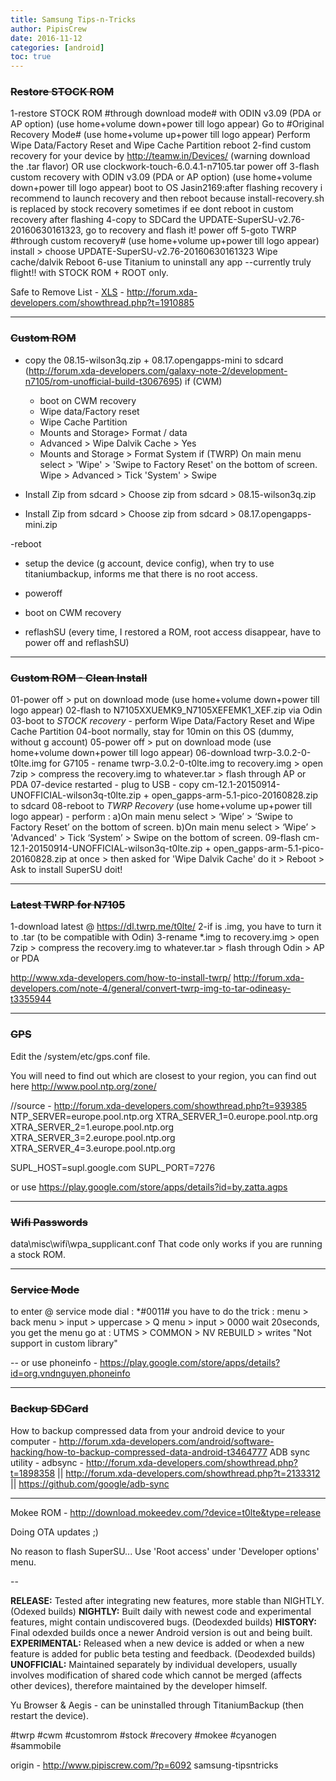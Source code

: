 ```yaml
---
title: Samsung Tips-n-Tricks
author: PipisCrew
date: 2016-11-12
categories: [android]
toc: true
---
```


### ~~Restore STOCK ROM~~

1-restore STOCK ROM #through download mode# with ODIN v3.09 (PDA or AP option) (use home+volume down+power till logo appear)
	Go to #Original Recovery Mode#  (use home+volume up+power till logo appear)
	Perform Wipe Data/Factory Reset and Wipe Cache Partition
	reboot
2-find custom recovery for your device by http://teamw.in/Devices/ (warning download the .tar flavor) OR use clockwork-touch-6.0.4.1-n7105.tar
	power off
3-flash custom recovery with ODIN v3.09 (PDA or AP option) (use home+volume down+power till logo appear)
	boot to OS
	Jasin2169:after flashing recovery i recommend to launch recovery and then reboot because install-recovery.sh is replaced by stock recovery sometimes if ee dont reboot in custom recovery after flashing
4-copy to SDCard the UPDATE-SuperSU-v2.76-20160630161323, go to recovery and flash it!
	power off
5-goto TWRP #through custom recovery# (use home+volume up+power till logo appear)
	install > choose UPDATE-SuperSU-v2.76-20160630161323
	Wipe cache/dalvik
	Reboot
6-use Titanium to uninstall any app
--currently truly flight!! with STOCK ROM + ROOT only.

Safe to Remove List - [XLS](https://spreadsheets.google.com/spreadsheet/pub?hl=en_US&hl=en_US&key=0AnO2-4y6yE1gdDJRekl4QmkyNmIzUmRvX2h3UDVkQXc&output=html) - http://forum.xda-developers.com/showthread.php?t=1910885

* * *

### ~~Custom ROM~~

- copy the 08.15-wilson3q.zip + 08.17.opengapps-mini to sdcard (http://forum.xda-developers.com/galaxy-note-2/development-n7105/rom-unofficial-build-t3067695)
if (CWM)
	- boot on CWM recovery
	- Wipe data/Factory reset
	- Wipe Cache Partition
	- Mounts and Storage> Format / data
	- Advanced > Wipe Dalvik Cache > Yes
	- Mounts and Storage > Format System
if (TWRP)
	On main menu select > 'Wipe' > 'Swipe to Factory Reset' on the bottom of screen.
	Wipe > Advanced > Tick 'System' > Swipe

- Install Zip from sdcard > Choose zip from sdcard > 08.15-wilson3q.zip
- Install Zip from sdcard > Choose zip from sdcard > 08.17.opengapps-mini.zip

-reboot
- setup the device (g account, device config), when try to use titaniumbackup, informs me that there is no root access.

- poweroff
- boot on CWM recovery
- reflashSU (every time, I restored a ROM, root access disappear, have to power off and reflashSU)

* * *

### ~~Custom ROM - Clean Install~~

01-power off > put on download mode (use home+volume down+power till logo appear)
02-flash to N7105XXUEMK9_N7105XEFEMK1_XEF.zip via Odin
03-boot to *STOCK recovery* - perform Wipe Data/Factory Reset and Wipe Cache Partition
04-boot normally, stay for 10min on this OS (dummy, without g account)
05-power off > put on download mode (use home+volume down+power till logo appear)
06-download twrp-3.0.2-0-t0lte.img for G7105 - rename twrp-3.0.2-0-t0lte.img to recovery.img > open 7zip > compress the recovery.img to whatever.tar > flash through AP or PDA
07-device restarted - plug to USB - copy cm-12.1-20150914-UNOFFICIAL-wilson3q-t0lte.zip + open_gapps-arm-5.1-pico-20160828.zip to sdcard
08-reboot to *TWRP Recovery* (use home+volume up+power till logo appear) - perform :
a)On main menu select > ‘Wipe’ > ‘Swipe to Factory Reset’ on the bottom of screen.
b)On main menu select > ‘Wipe’ > 'Advanced' > Tick ‘System’ > Swipe on the bottom of screen.
09-flash cm-12.1-20150914-UNOFFICIAL-wilson3q-t0lte.zip + open_gapps-arm-5.1-pico-20160828.zip at once > then asked for 'Wipe Dalvik Cache' do it > Reboot > Ask to install SuperSU doit!

* * *

### ~~Latest TWRP for N7105~~

1-download latest @ https://dl.twrp.me/t0lte/
2-if is .img, you have to turn it to .tar (to be compatible with Odin)
3-rename *.img to recovery.img > open 7zip > compress the recovery.img to whatever.tar > flash through Odin > AP or PDA

http://www.xda-developers.com/how-to-install-twrp/
http://forum.xda-developers.com/note-4/general/convert-twrp-img-to-tar-odineasy-t3355944

* * *

### ~~GPS~~

Edit the /system/etc/gps.conf file.

You will need to find out which are closest to your region, you can find out here http://www.pool.ntp.org/zone/

//source - http://forum.xda-developers.com/showthread.php?t=939385
NTP_SERVER=europe.pool.ntp.org
XTRA_SERVER_1=0.europe.pool.ntp.org
XTRA_SERVER_2=1.europe.pool.ntp.org
XTRA_SERVER_3=2.europe.pool.ntp.org
XTRA_SERVER_4=3.europe.pool.ntp.org

SUPL_HOST=supl.google.com
SUPL_PORT=7276

or use https://play.google.com/store/apps/details?id=by.zatta.agps

* * *

### ~~Wifi Passwords~~

data\misc\wifi\wpa_supplicant.conf
That code only works if you are running a stock ROM.

* * *

### ~~Service Mode~~

to enter @ service mode dial : 
*#0011#
you have to do the trick :
menu > back
menu > input > uppercase > Q
menu > input > 0000
wait 20seconds, you get the menu go at :
UTMS > COMMON > NV REBUILD > writes "Not support in custom library"

-- or use phoneinfo -  https://play.google.com/store/apps/details?id=org.vndnguyen.phoneinfo

* * *

### ~~Backup SDCard~~

How to backup compressed data from your android device to your computer - http://forum.xda-developers.com/android/software-hacking/how-to-backup-compressed-data-android-t3464777
ADB sync utility - adbsync - http://forum.xda-developers.com/showthread.php?t=1898358 || http://forum.xda-developers.com/showthread.php?t=2133312 || https://github.com/google/adb-sync

* * *

Mokee ROM - http://download.mokeedev.com/?device=t0lte&type=release

Doing OTA updates ;) 

No reason to flash SuperSU... Use 'Root access' under 'Developer options' menu.

--

**RELEASE:** Tested after integrating new features, more stable than NIGHTLY. (Odexed builds)
**NIGHTLY:** Built daily with newest code and experimental features, might contain undiscovered bugs. (Deodexded builds)
**HISTORY:** Final odexded builds once a newer Android version is out and being built.
**EXPERIMENTAL:** Released when a new device is added or when a new feature is added for public beta testing and feedback. (Deodexded builds)
**UNOFFICIAL:** Maintained separately by individual developers, usually involves modification of shared code which cannot be merged (affects other devices), therefore maintained by the developer himself.

Yu Browser & Aegis - can be uninstalled through TitaniumBackup (then restart the device).

#twrp #cwm #customrom #stock #recovery #mokee #cyanogen #sammobile

origin - http://www.pipiscrew.com/?p=6092 samsung-tipsntricks
